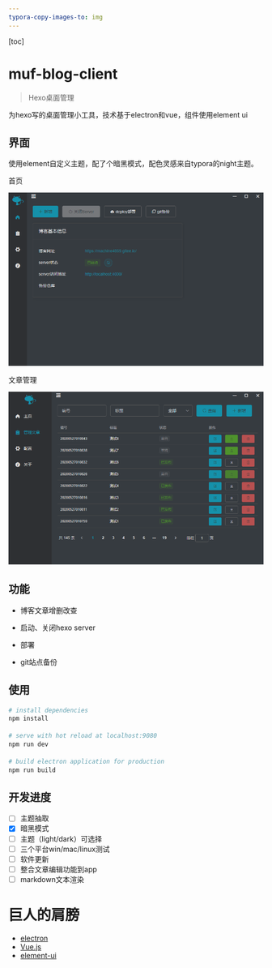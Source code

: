 ```yaml
---
typora-copy-images-to: img
---
```


[toc]



# muf-blog-client

> Hexo桌面管理

为hexo写的桌面管理小工具，技术基于electron和vue，组件使用element ui





## 界面

使用element自定义主题，配了个暗黑模式，配色灵感来自typora的night主题。

首页

![image-20200527010652436](img/image-20200527010652436.png)

文章管理

![image-20200527010913700](img/image-20200527010913700.png)



## 功能

- 博客文章增删改查

- 启动、关闭hexo server

- 部署

- git站点备份

  

## 使用

``` bash
# install dependencies
npm install

# serve with hot reload at localhost:9080
npm run dev

# build electron application for production
npm run build
```



## 开发进度

- [ ] 主题抽取
- [x] 暗黑模式
- [ ] 主题（light/dark）可选择
- [ ] 三个平台win/mac/linux测试
- [ ] 软件更新
- [ ] 整合文章编辑功能到app
- [ ] markdown文本渲染

# 巨人的肩膀

- [electron](http://localhost:9080/#)
- [Vue.js](http://localhost:9080/#)
- [element-ui](http://localhost:9080/#)

